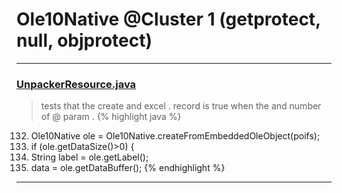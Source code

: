 # Ole10Native @Cluster 1 (getprotect, null, objprotect)

***

### [UnpackerResource.java](https://searchcode.com/codesearch/view/113014866/)
> tests that the create and excel . record is true when the and number of @ param . 
{% highlight java %}
132. Ole10Native ole = Ole10Native.createFromEmbeddedOleObject(poifs);
133. if (ole.getDataSize()>0) {
134.   String label = ole.getLabel();
142.   data = ole.getDataBuffer();
{% endhighlight %}

***

